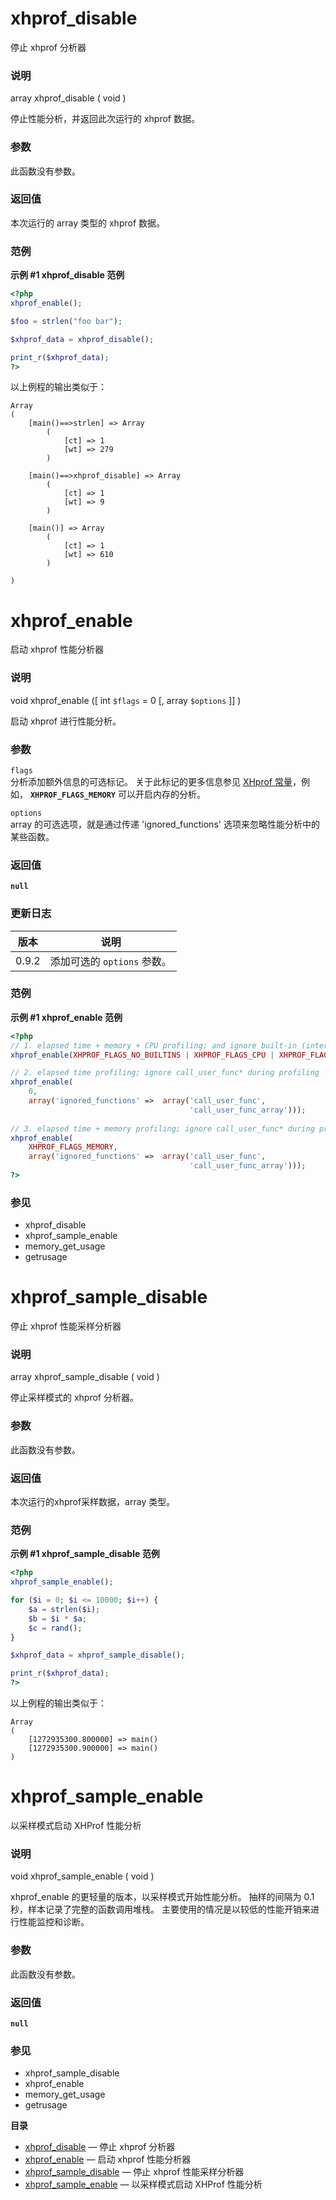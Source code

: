 xhprof\_disable
===============

停止 xhprof 分析器

### 说明

<span class="type">array</span> <span
class="methodname">xhprof\_disable</span> ( <span
class="methodparam">void</span> )

停止性能分析，并返回此次运行的 xhprof 数据。

### 参数

此函数没有参数。

### 返回值

本次运行的 <span class="type">array</span> 类型的 xhprof 数据。

### 范例

**示例 \#1 <span class="function">xhprof\_disable</span> 范例**

``` php
<?php
xhprof_enable();

$foo = strlen("foo bar");

$xhprof_data = xhprof_disable();

print_r($xhprof_data);
?>
```

以上例程的输出类似于：

    Array
    (
        [main()==>strlen] => Array
            (
                [ct] => 1
                [wt] => 279
            )

        [main()==>xhprof_disable] => Array
            (
                [ct] => 1
                [wt] => 9
            )

        [main()] => Array
            (
                [ct] => 1
                [wt] => 610
            )

    )

xhprof\_enable
==============

启动 xhprof 性能分析器

### 说明

<span class="type">void</span> <span
class="methodname">xhprof\_enable</span> (\[ <span
class="methodparam"><span class="type">int</span> `$flags`<span
class="initializer"> = 0</span></span> \[, <span
class="methodparam"><span class="type">array</span> `$options`</span>
\]\] )

启动 xhprof 进行性能分析。

### 参数

`flags`  
分析添加额外信息的可选标记。 关于此标记的更多信息参见
<a href="/xhprof/constants.html" class="link">XHprof 常量</a>，例如，
**`XHPROF_FLAGS_MEMORY`** 可以开启内存的分析。

`options`  
<span class="type">array</span> 的可选选项，就是通过传递
'ignored\_functions' 选项来忽略性能分析中的某些函数。

### 返回值

**`null`**

### 更新日志

| 版本  | 说明                        |
|-------|-----------------------------|
| 0.9.2 | 添加可选的 `options` 参数。 |

### 范例

**示例 \#1 <span class="function">xhprof\_enable</span> 范例**

``` php
<?php
// 1. elapsed time + memory + CPU profiling; and ignore built-in (internal) functions
xhprof_enable(XHPROF_FLAGS_NO_BUILTINS | XHPROF_FLAGS_CPU | XHPROF_FLAGS_MEMORY);

// 2. elapsed time profiling; ignore call_user_func* during profiling
xhprof_enable(
    0,
    array('ignored_functions' =>  array('call_user_func',
                                        'call_user_func_array')));
                                       
// 3. elapsed time + memory profiling; ignore call_user_func* during profiling
xhprof_enable(
    XHPROF_FLAGS_MEMORY,
    array('ignored_functions' =>  array('call_user_func',
                                        'call_user_func_array')));
?>
```

### 参见

-   <span class="function">xhprof\_disable</span>
-   <span class="function">xhprof\_sample\_enable</span>
-   <span class="function">memory\_get\_usage</span>
-   <span class="function">getrusage</span>

xhprof\_sample\_disable
=======================

停止 xhprof 性能采样分析器

### 说明

<span class="type">array</span> <span
class="methodname">xhprof\_sample\_disable</span> ( <span
class="methodparam">void</span> )

停止采样模式的 xhprof 分析器。

### 参数

此函数没有参数。

### 返回值

本次运行的xhprof采样数据，<span class="type">array</span> 类型。

### 范例

**示例 \#1 <span class="function">xhprof\_sample\_disable</span> 范例**

``` php
<?php
xhprof_sample_enable();

for ($i = 0; $i <= 10000; $i++) {
    $a = strlen($i);
    $b = $i * $a;
    $c = rand();
}

$xhprof_data = xhprof_sample_disable();

print_r($xhprof_data);
?>
```

以上例程的输出类似于：

    Array
    (
        [1272935300.800000] => main()
        [1272935300.900000] => main()
    )

xhprof\_sample\_enable
======================

以采样模式启动 XHProf 性能分析

### 说明

<span class="type">void</span> <span
class="methodname">xhprof\_sample\_enable</span> ( <span
class="methodparam">void</span> )

<span class="function">xhprof\_enable</span>
的更轻量的版本，以采样模式开始性能分析。 抽样的间隔为 0.1
秒，样本记录了完整的函数调用堆栈。
主要使用的情况是以较低的性能开销来进行性能监控和诊断。

### 参数

此函数没有参数。

### 返回值

**`null`**

### 参见

-   <span class="function">xhprof\_sample\_disable</span>
-   <span class="function">xhprof\_enable</span>
-   <span class="function">memory\_get\_usage</span>
-   <span class="function">getrusage</span>

**目录**

-   [xhprof\_disable](/ref/xhprof.html#xhprof_disable) — 停止 xhprof
    分析器
-   [xhprof\_enable](/ref/xhprof.html#xhprof_enable) — 启动 xhprof
    性能分析器
-   [xhprof\_sample\_disable](/ref/xhprof.html#xhprof_sample_disable) —
    停止 xhprof 性能采样分析器
-   [xhprof\_sample\_enable](/ref/xhprof.html#xhprof_sample_enable) —
    以采样模式启动 XHProf 性能分析

